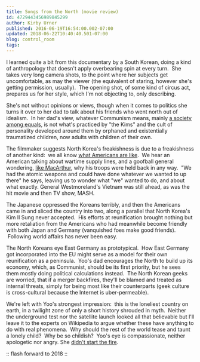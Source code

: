 ```yaml
---
title: Songs from the North (movie review)
id: 4729443456989845299
author: Kirby Urner
published: 2016-06-19T16:54:00.002-07:00
updated: 2018-06-22T10:40:40.501-07:00
blog: control_room
tags: 
---
```


I learned quite a bit from this documentary by a South Korean, doing a kind of anthropology that doesn't apply overbearing spin at every turn.  She takes very long camera shots, to the point where her subjects get uncomfortable, as may the viewer (the equivalent of staring, however she's getting permission, usually).  The opening shot, of some kind of circus act, prepares us for her style, which I'm not objecting to, only describing.

She's not without opinions or views, though when it comes to politics she turns it over to her dad to talk about his friends who went north out of idealism.  In her dad's view, whatever Communism means, mainly [a society among equals](http://mybizmo.blogspot.com/2016/01/the-berlin-file-movie-review.html), is not what's practiced by "the Kims" and the cult of personality developed around them by orphaned and existentially traumatized children, now adults with children of their own.

The filmmaker suggests North Korea's freakishness is due to a freakishness of another kind:  we all know [what Americans are like](http://worldgame.blogspot.com/2004/12/team-america-world-police-movie-review_04.html).  We hear an American talking about wartime supply lines, and a goofball general wondering, [like MacArthur](http://controlroom.blogspot.com/2011/11/fire-and-ice-korean-war-movie-review.html), why his troops were held back in any way.  "We had the atomic weapons and could have done whatever we wanted to up there" he says, leaving us to wonder what "we" wanted to do, and about what exactly. General Westmoreland's Vietnam was still ahead, as was the hit movie and then TV show, MASH.

The Japanese oppressed the Koreans terribly, and then the Americans came in and sliced the country into two, along a parallel that North Korea's Kim Il Sung never accepted.  His efforts at reunification brought nothing but more retaliation from the Americans who had meanwhile become friendly with both Japan and Germany (vanquished foes make good friends).  Following world affairs has never been easy.

The North Koreans eye East Germany as prototypical.  How East Germany got incorporated into the EU might serve as a model for their own reunification as a peninsula.  Yoo's dad encourages the North to build up its economy, which, as Communist, should be its first priority, but he sees them mostly doing political calculations instead.  The North Korean geeks are worried, that if a merger backfires, they'll be blamed and treated as internal threats, simply for being most like their counterparts (geek culture is cross-cultural because the Internet is uber-permeable).

We're left with Yoo's strongest impression:  this is the loneliest country on earth, in a twilight zone of only a short history shrouded in myth.  Neither the underground test nor the satellite launch looked all that believable but I'll leave it to the experts on Wikipedia to argue whether these have anything to do with real phenomena.  Why should the rest of the world tease and taunt a lonely child?  Why be so childish?  Yoo's eye is compassionate, neither apologetic nor angry. She [didn't start the fire](https://youtu.be/cDPnsTRAvIM).

:: flash forward to 2018 ::
